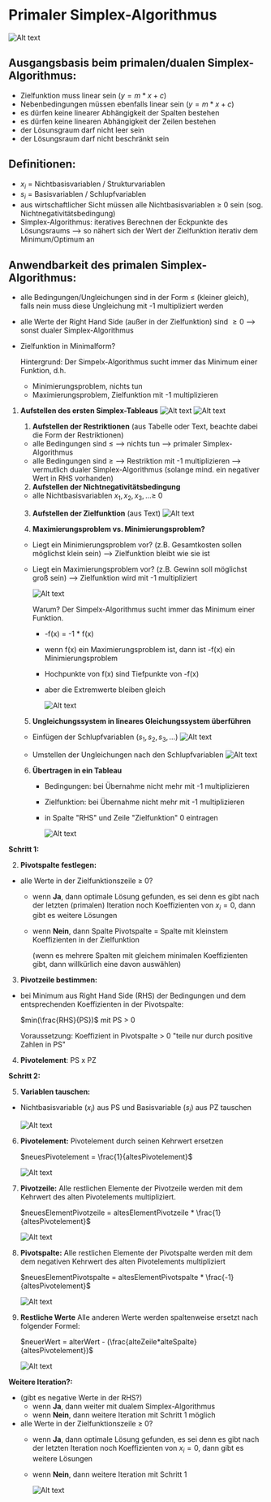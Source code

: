 # Primaler Simplex-Algorithmus

![Alt text](img/Screen22_math_modell_primal.png)

## Ausgangsbasis beim primalen/dualen Simplex-Algorithmus:
- Zielfunktion muss linear sein ($y=m*x+c$)
- Nebenbedingungen müssen ebenfalls linear sein ($y=m*x+c$)
- es dürfen keine linearer Abhängigkeit der Spalten bestehen
- es dürfen keine linearen Abhängigkeit der Zeilen bestehen
- der Lösunsgraum darf nicht leer sein
- der Lösungsraum darf nicht beschränkt sein

## Definitionen:
- $x_i$ = Nichtbasisvariablen / Strukturvariablen
- $s_i$ = Basisvariablen / Schlupfvariablen
- aus wirtschaftlicher Sicht müssen alle Nichtbasisvariablen $\geq$ 0 sein (sog. Nichtnegativitätsbedingung)
- Simplex-Algorithmus: iteratives Berechnen der Eckpunkte des Lösungsraums --> so nähert sich der Wert der Zielfunktion iterativ dem Minimum/Optimum an

## Anwendbarkeit des primalen Simplex-Algorithmus:
- alle Bedingungen/Ungleichungen sind in der Form $\leq$ (kleiner gleich), falls nein muss diese Ungleichung mit -1 multipliziert werden
- alle Werte der Right Hand Side (außer in der Zielfunktion) sind $\geq 0$ --> sonst dualer Simplex-Algorithmus
- Zielfunktion in Minimalform?

    Hintergrund: Der Simpelx-Algorithmus sucht immer das Minimum einer Funktion, d.h.
    - Minimierungsproblem, nichts tun
    - Maximierungsproblem, Zielfunktion mit -1 multiplizieren

1. **Aufstellen des ersten Simplex-Tableaus**
    ![Alt text](img/Screen11_Table1.png)
    ![Alt text](img/Screen12_Table2.png)

    1. **Aufstellen der Restriktionen** (aus Tabelle oder Text, beachte dabei die Form der Restriktionen)
    
    - alle Bedingungen sind $\leq$ --> nichts tun --> primaler Simplex-Algorithmus
    - alle Bedingungen sind $\geq$ --> Restriktion mit -1 multiplizieren --> vermutlich dualer Simplex-Algorithmus (solange mind. ein negativer Wert in RHS vorhanden)

    2. **Aufstellen der Nichtnegativitätsbedingung**
    - alle Nichtbasisvariablen $x_1, x_2, x_3, ... \geq$ 0

    3. **Aufstellen der Zielfunktion** (aus Text)
    ![Alt text](img/Screen10_Maxprob.png)

    4. **Maximierungsproblem vs. Minimierungsproblem?**
    - Liegt ein Minimierungsproblem vor? (z.B. Gesamtkosten sollen möglichst klein sein) --> Zielfunktion bleibt wie sie ist
    - Liegt ein Maximierungsproblem vor? (z.B. Gewinn soll möglichst groß sein) --> Zielfunktion wird mit -1 multipliziert
        
        ![Alt text](img/Screen13_-max.png)
        
        Warum? Der Simpelx-Algorithmus sucht immer das Minimum einer Funktion.

        - -f(x) = -1 * f(x)
        - wenn f(x) ein Maximierungsproblem ist, dann ist -f(x) ein Minimierungsproblem
        - Hochpunkte von f(x) sind Tiefpunkte von -f(x)
        - aber die Extremwerte bleiben gleich
    
            ![Alt text](img/Screen3_fx_-fx.png)

    5. **Ungleichungssystem in lineares Gleichungssystem überführen**
    - Einfügen der Schlupfvariablen $(s_1, s_2, s_3, ...)$
    ![Alt text](img/Screen8_Schlupfvariablen%20einf%C3%BChren.png)
  
    - Umstellen der Ungleichungen nach den Schlupfvariablen
        ![Alt text](img/Screen9_Umstellen.png)

    6. **Übertragen in ein Tableau**
        - Bedingungen: bei Übernahme nicht mehr mit -1 multiplizieren
        - Zielfunktion: bei Übernahme nicht mehr mit -1 multiplizieren
        - in Spalte "RHS" und Zeile "Zielfunktion" 0 eintragen

            ![Alt text](img/Screen14_tableau.png)

**Schritt 1:**

2. **Pivotspalte festlegen:** 
- alle Werte in der Zielfunktionszeile $\geq$ 0?
    - wenn **Ja**, dann optimale Lösung gefunden, es sei denn es gibt nach der letzten (primalen) Iteration noch Koeffizienten von $x_i = 0$, dann gibt es weitere Lösungen
    - wenn **Nein**, dann Spalte Pivotspalte = Spalte mit kleinstem Koeffizienten in der Zielfunktion

        (wenn es mehrere Spalten mit gleichem minimalen Koeffizienten gibt, dann willkürlich eine davon auswählen)

3. **Pivotzeile bestimmen:** 
- bei Minimum aus Right Hand Side (RHS) der Bedingungen und dem entsprechenden Koeffizienten in der Pivotspalte:

    $min(\frac{RHS}{PS})$ mit PS $\gt$ 0

    Voraussetzung: Koeffizient in Pivotspalte $\gt$ 0
    "teile nur durch positive Zahlen in PS"

4. **Pivotelement**: PS x PZ


**Schritt 2:**

5. **Variablen tauschen:**
- Nichtbasisvariable $(x_i)$ aus PS und Basisvariable $(s_i)$ aus PZ tauschen

    ![Alt text](img/Screen15_1st_iteration_step1.png)

6. **Pivotelement:** 
Pivotelement durch seinen Kehrwert ersetzen

    $neuesPivotelement = \frac{1}{altesPivotelement}$

    ![Alt text](img/Screen16_1st_iteration_step2.png)

7. **Pivotzeile:** 
Alle restlichen Elemente der Pivotzeile werden mit dem Kehrwert des alten Pivotelements multipliziert.

    $neuesElementPivotzeile = altesElementPivotzeile * \frac{1}{altesPivotelement}$

    ![Alt text](img/Screen17_1st_iteration_step3.png)

8. **Pivotspalte:** 
Alle restlichen Elemente der Pivotspalte werden mit dem dem negativen Kehrwert des alten Pivotelements multipliziert

    $neuesElementPivotspalte = altesElementPivotspalte * \frac{-1}{altesPivotelement}$

    ![Alt text](img/Screen18_1st_iteration_step4.png)

9. **Restliche Werte**
Alle anderen Werte werden spaltenweise ersetzt nach folgender Formel:

    $neuerWert = alterWert - (\frac{alteZeile*alteSpalte}{altesPivotelement})$

    ![Alt text](img/Screen19_1st_iteratoin_step5.png)


**Weitere Iteration?:**
- (gibt es negative Werte in der RHS?)
    - wenn **Ja**, dann weiter mit dualem Simplex-Algorithmus
    - wenn **Nein**, dann weitere Iteration mit Schritt 1 möglich
- alle Werte in der Zielfunktionszeile $\geq$ 0?
    - wenn **Ja**, dann optimale Lösung gefunden, es sei denn es gibt nach der letzten Iteration noch Koeffizienten von $x_i = 0$, dann gibt es weitere Lösungen
    - wenn **Nein**, dann weitere Iteration mit Schritt 1

        ![Alt text](img/Screen20_1st_iteration_end.png)
